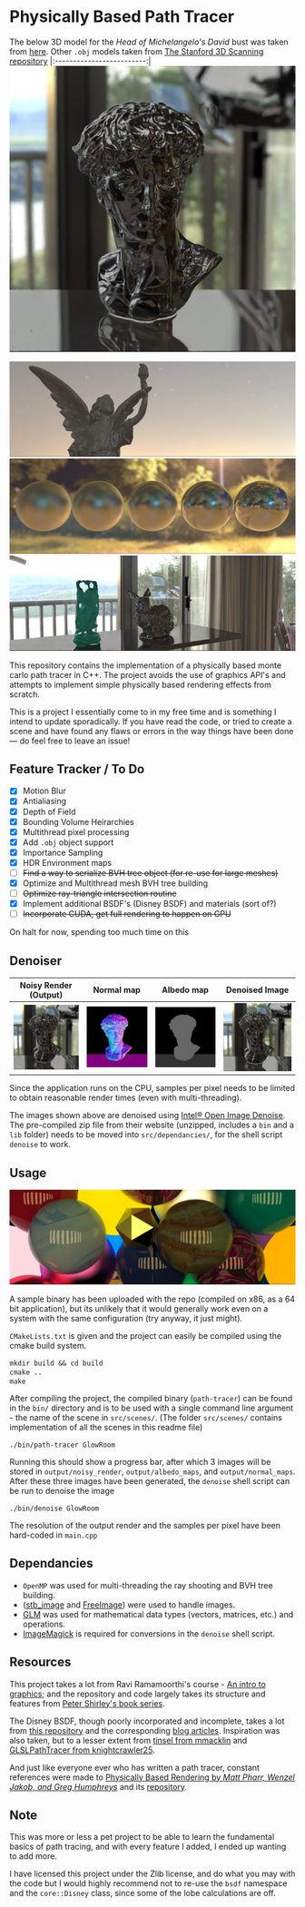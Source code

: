 # Physically Based Path Tracer 
The below 3D model for the *Head of Michelangelo's David* bust was taken from [here](https://www.myminifactory.com/object/3d-print-head-of-michelangelo-s-david-52645). Other `.obj` models taken from [The Stanford 3D Scanning repository](http://graphics.stanford.edu/data/3Dscanrep/)
|:-------------------------:|
![Head of David](output/denoised_renders/David.png)


<p align="center">
  <kbd>
    <img src="output/noisy_renders/Statue.png" />
    <img src="output/denoised_renders/VaryingFuzz.png" />
    <img src="output/denoised_renders/Buddha.png" />
  </kbd>
</p>

This repository contains the implementation of a physically based monte carlo path tracer in C++. The project avoids the use of graphics API's and attempts to implement simple physically based rendering effects from scratch. 

This is a project I essentially come to in my free time and is something I intend to update sporadically. If you have read the code, or tried to create a scene and have found any flaws or errors in the way things have been done — do feel free to leave an issue! 

## Feature Tracker / To Do 
- [x] Motion Blur 
- [x] Antialiasing
- [x] Depth of Field
- [x] Bounding Volume Heirarchies 
- [x] Multithread pixel processing
- [x] Add `.obj` object support   
- [x] Importance Sampling 
- [x] HDR Environment maps
- [ ] ~~Find a way to serialize BVH tree object (for re-use for large meshes)~~ 
- [x] Optimize and Multithread mesh BVH tree building 
- [ ] ~~Optimize ray-triangle intersection routine~~ 
- [x] Implement additional BSDF's (Disney BSDF) and materials (sort of?)
- [ ] ~~Incorporate CUDA, get full rendering to happen on GPU~~

On halt for now, spending too much time on this 

## Denoiser 

Noisy Render (Output)             |  Normal map | Albedo map | Denoised Image
:-------------------------:|:-------------------------:|:-------------------------:|:-------------------------:
![](output/noisy_renders/David.png)  | ![](output/normal_maps/David.png)  |![](output/albedo_maps/David.png)  |  ![](output/denoised_renders/David.png)

Since the application runs on the CPU, samples per pixel needs to be limited to obtain reasonable render times (even with multi-threading). 

The images shown above are denoised using [Intel® Open Image Denoise](https://www.openimagedenoise.org/). The pre-compiled zip file from their website (unzipped, includes a `bin` and a `lib` folder) needs to be moved into `src/dependancies/`, for the shell script `denoise` to work. 

## Usage
<p align="center">
  <kbd>
      <img src="output/denoised_renders/Marbles.png" />
  </kbd>
</p>

A sample binary has been uploaded with the repo (compiled on x86, as a 64 bit application), but its unlikely that it would generally work even on a system with the same configuration (try anyway, it just might). 

`CMakeLists.txt` is given and the project can easily be compiled using the cmake build system.

    mkdir build && cd build 
    cmake .. 
    make

After compiling the project, the compiled binary (`path-tracer`) can be found in the `bin/` directory and is to be used with a single command line argument - the name of the scene in `src/scenes/`. (The folder `src/scenes/` contains implementation of all the scenes in this readme file)

    ./bin/path-tracer GlowRoom

Running this should show a progress bar, after which 3 images will be stored in `output/noisy_render`, `output/albedo_maps`, and `output/normal_maps`. After these three images have been generated, the `denoise` shell script can be run to denoise the image 

    ./bin/denoise GlowRoom

The resolution of the output render and the samples per pixel have been hard-coded in `main.cpp`

## Dependancies 

* `OpenMP` was used for multi-threading the ray shooting and BVH tree building. 
* ([stb_image](https://github.com/nothings/stb) and [FreeImage](https://freeimage.sourceforge.io/)) were used to handle images. 
* [GLM](https://github.com/g-truc/glm) was used for mathematical data types (vectors, matrices, etc.) and operations. 
* [ImageMagick](https://github.com/ImageMagick/ImageMagick) is required for conversions in the `denoise` shell script.

## Resources

This project takes a lot from Ravi Ramamoorthi's course - [An intro to graphics](https://www.edx.org/course/computer-graphics-2); and the repository and code largely takes its structure and features from [Peter Shirley's book series](https://raytracing.github.io/).

The Disney BSDF, though poorly incorporated and incomplete, takes a lot from [this repository](https://github.com/schuttejoe/Selas) and the corresponding [blog articles](https://schuttejoe.github.io/post/disneybsdf/). Inspiration was also taken, but to a lesser extent from [tinsel from mmacklin](https://github.com/mmacklin/tinsel) and [GLSLPathTracer from knightcrawler25](https://github.com/knightcrawler25/GLSL-PathTracer).  

And just like everyone ever who has written a path tracer, constant references were made to [Physically Based Rendering by *Matt Pharr, Wenzel Jakob, and Greg Humphreys*](https://www.pbr-book.org/) and its [repository](https://github.com/mmp/pbrt-v3). 

## Note 
This was more or less a pet project to be able to learn the fundamental basics of path tracing, and with every feature I added, I ended up wanting to add more.  

I have licensed this project under the Zlib license, and do what you may with the code but I would highly recommend not to re-use the `bsdf` namespace and the `core::Disney` class, since some of the lobe calculations are off. 
